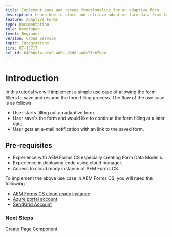 ```yaml
---
title: Implement save and resume functionality for an adaptive form
description: Learn how to store and retrieve adaptive form data from Azure storage account.
feature: Adaptive Forms
type: Documentation
role: Developer
level: Beginner
version: Cloud Service
topic: Integrations
jira: KT-13717
exl-id: b40b0ef4-efa9-400e-82d8-aa0c7feb7be4
---
```

# Introduction

In this tutorial we will implement a simple use case of allowing the form fillers to save and resume the form filling process. The flow of the use case is as follows

* User starts filling out an adaptive form.
* User save's the form and would like to continue the form filling at a later date.
* User gets an e-mail notification with an link to the saved form.

## Pre-requisites

* Experience with AEM Forms CS especially creating Form Data Model's.
* Experience in deploying code using cloud manager.
* Access to cloud ready instance of AEM Forms CS.

To implement the above use case in AEM Forms CS, you will need the following

* [AEM Forms CS cloud ready instance](https://experienceleague.adobe.com/docs/experience-manager-learn/cloud-service/forms/developing-for-cloud-service/intellij-and-aem-sync.html?lang=en#set-up-aem-author-instance)
* [Azure portal account](https://portal.azure.com/)
* [SendGrid Account](https://sendgrid.com/)

### Next Steps

[Create Page Component](./page-component.md)
